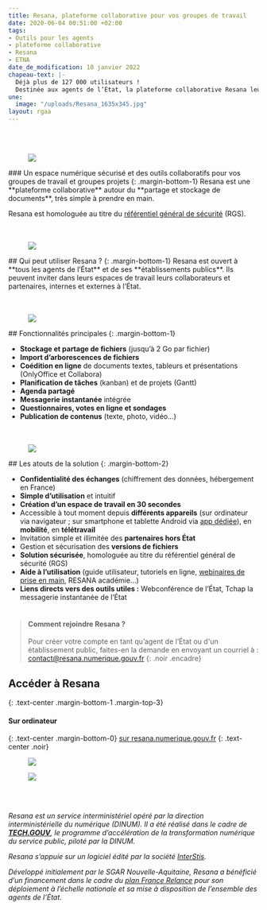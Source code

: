 ```yaml
---
title: Resana, plateforme collaborative pour vos groupes de travail
date: 2020-06-04 00:51:00 +02:00
tags:
- Outils pour les agents
- plateforme collaborative
- Resana
- ETNA
date_de_modification: 10 janvier 2022
chapeau-text: |-
  Déjà plus de 127 000 utilisateurs !
  Destinée aux agents de l’État, la plateforme collaborative Resana leur offre un espace numérique complet pour faciliter le stockage, le partage et la coédition de documents, mais aussi le travail en équipe et en mode projet, y compris en mobilité grâce à une application dédiée.
une:
  image: "/uploads/Resana_1635x345.jpg"
layout: rgaa
---
```


<div class="conteneur-iframe seize-neuvieme">
<div class="dailymotion_player" width="100%" height="100%" videoID="x85nqui" theme="light" rel="0" controls="1" showinfo="1" autoplay="0"></div>
</div>
<br>
<br>

<figure class='image-left' style='width: 8%;'>
<img src="/uploads/picto-ordi.png"/>
</figure>### Un espace numérique sécurisé et des outils collaboratifs pour vos groupes de travail et groupes projets
{: .margin-bottom-1}
Resana est une **plateforme collaborative** autour du **partage et stockage de documents**, très simple à prendre en main.

Resana est homologuée au titre du [référentiel général de sécurité](https://www.numerique.gouv.fr/publications/referentiel-general-de-securite/) (RGS).
<br>
<br>
<br>

<figure class='image-left' style='width: 6%;'>
<img src="/uploads/group-bleu.png"/>
</figure>## Qui peut utiliser Resana ?
{: .margin-bottom-1}
Resana est ouvert à **tous les agents de l’État** et de ses **établissements publics**. Ils peuvent inviter dans leurs espaces de travail leurs collaborateurs et partenaires, internes et externes à l’État.
<br>
<br>
<br>

<figure class='image-left' style='width: 6%;'>
<img src="/uploads/picto-intervention.png"/>
</figure>## Fonctionnalités principales
{: .margin-bottom-1}

* **Stockage et partage de fichiers** (jusqu’à 2 Go par fichier)
* **Import d’arborescences de fichiers**
* **Coédition en ligne** de documents textes, tableurs et présentations (OnlyOffice et Collabora)
* **Planification de tâches** (kanban) et de projets (Gantt)
* **Agenda partagé**
* **Messagerie instantanée** intégrée
* **Questionnaires, votes en ligne et sondages**
* **Publication de contenus** (texte, photo, vidéo...)
  <br>
  <br>
  <br>

<figure class='image-left' style='width: 6%;'>
<img src="/uploads/Atout.png"/>
</figure>## Les atouts de la solution
{: .margin-bottom-2}

* **Confidentialité des échanges** (chiffrement des données, hébergement en France)
* **Simple d’utilisation** et intuitif
* **Création d’un espace de travail en 30 secondes**
* Accessible à tout moment depuis **différents appareils** (sur ordinateur via navigateur ; sur smartphone et tablette Android via [app dédiée](https://play.google.com/store/apps/details?id=com.resana.mobile_android "app dédiée - Lien externe")), en **mobilité**, en **télétravail**
* Invitation simple et illimitée des **partenaires hors État**
* Gestion et sécurisation des **versions de fichiers**
* **Solution sécurisée**, homologuée au titre du référentiel général de sécurité (RGS)
* **Aide à l’utilisation** (guide utilisateur, tutoriels en ligne, [webinaires de prise en main](https://webinaire-resana.interstis.fr/public/ "webinaires  de prise en main - Lien externe"), RESANA académie…)
* **Liens directs vers des outils utiles :** Webconférence de l’État, Tchap la messagerie instantanée de l’État
  <br>
  <br>

> #### Comment rejoindre Resana ?
>
> Pour créer votre compte en tant qu’agent de l’État ou d'un établissement public, faites-en la demande en envoyant un courriel à : <a href="mailto:contact@resana.numerique.gouv.fr">contact@resana.numerique.gouv.fr</a>
{: .noir .encadre}

## Accéder à Resana
{: .text-center .margin-bottom-1 .margin-top-3}

#### Sur ordinateur
{: .text-center .margin-bottom-0}
[sur resana.numerique.gouv.fr](https://resana.numerique.gouv.fr/)
{: .text-center .noir}
<a href="https://resana.numerique.gouv.fr/" alt="Tchap version web"><figure class='image-center' style='width: 10%;'><img src="/uploads/monitor.png"></figure></a>
<a href="https://play.google.com/store/apps/details?id=com.resana.mobile_android" alt="Télécharger l'application sur Google play"><figure class='image-center' style='width: 30%;'><img src="/uploads/googleplay.png"></figure></a>
<!--
<a href="https://apps.apple.com/fr/app/resana/id1443845334" alt="Télécharger l'application sur l'Appstore"><figure class='image-center' style='width: 30%;'><img src="/uploads/appstore.png"></figure></a>
-->
<br>
<br>

*Resana est un service interministériel opéré par la direction interministérielle du numérique (DINUM). Il a été réalisé dans le cadre de **[TECH.GOUV](https://www.numerique.gouv.fr/publications/tech-gouv-strategie-et-feuille-de-route-2019-2021/)**, le programme d’accélération de la transformation numérique du service public, piloté par la DINUM.*

*Resana s’appuie sur un logiciel édité par la société [InterStis](https://interstis.fr/).*

*Développé initialement par le SGAR Nouvelle-Aquitaine, Resana a bénéficié d’un financement dans le cadre du [plan France Relance](https://france-relance.transformation.gouv.fr/ "https://france-relance.transformation.gouv.fr/ - Lien externe") pour son déploiement à l’échelle nationale et sa mise à disposition de l’ensemble des agents de l’État.*